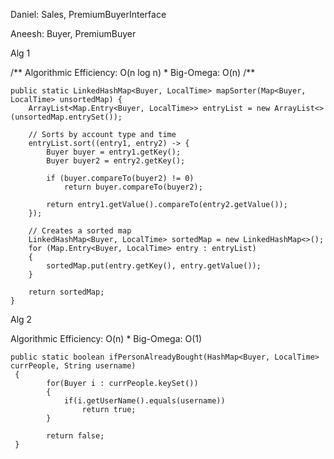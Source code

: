 Daniel: 
  Sales, PremiumBuyerInterface


  
Aneesh: 
  Buyer, PremiumBuyer




Alg 1

/**
Algorithmic Efficiency: O(n log n)
     * Big-Omega: O(n)
/**

    public static LinkedHashMap<Buyer, LocalTime> mapSorter(Map<Buyer, LocalTime> unsortedMap) {
        ArrayList<Map.Entry<Buyer, LocalTime>> entryList = new ArrayList<>(unsortedMap.entrySet());

        // Sorts by account type and time
        entryList.sort((entry1, entry2) -> {
            Buyer buyer = entry1.getKey();
            Buyer buyer2 = entry2.getKey();

            if (buyer.compareTo(buyer2) != 0)
                return buyer.compareTo(buyer2);

            return entry1.getValue().compareTo(entry2.getValue());
        });

        // Creates a sorted map
        LinkedHashMap<Buyer, LocalTime> sortedMap = new LinkedHashMap<>();
        for (Map.Entry<Buyer, LocalTime> entry : entryList)
        {
            sortedMap.put(entry.getKey(), entry.getValue());
        }

        return sortedMap;
    }




Alg 2

Algorithmic Efficiency: O(n)
     * Big-Omega: O(1)



    public static boolean ifPersonAlreadyBought(HashMap<Buyer, LocalTime> currPeople, String username)
     {
            for(Buyer i : currPeople.keySet())
            {
                if(i.getUserName().equals(username))
                    return true;
            }

            return false;
     }





